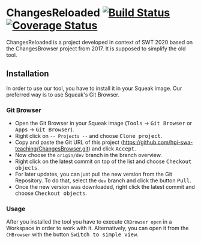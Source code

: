 # ChangesReloaded [![Build Status](https://travis-ci.org/HPI-SWA-Teaching/ChangesBrowser.svg?branch=team09)](https://travis-ci.org/HPI-SWA-Teaching/ChangesBrowser)[![Coverage Status](https://coveralls.io/repos/github/hpi-swa-teaching/ChangesBrowser/badge.svg?branch=dev)](https://coveralls.io/github/hpi-swa-teaching/ChangesBrowser?branch=dev)

ChangesReloaded is a project developed in context of SWT 2020 based on the ChangesBrowser project from 2017. It is supposed to simplify the old tool.

## Installation
In order to use our tool, you have to install it in your Squeak image. Our preferred way is to use Squeak's Git Browser.

### Git Browser
- Open the Git Browser in your Squeak image (<kbd>Tools</kbd> → <kbd>Git Browser</kbd> or <kbd>Apps</kbd> → <kbd>Git Browser</kbd>).
- Right click on `-- Projects --` and choose <kbd>Clone project</kbd>.
- Copy and paste the Git URL of this project (https://github.com/hpi-swa-teaching/ChangesBrowser.git) and click <kbd>Accept</kbd>.
- Now choose the `origin/dev` branch in the branch overview.
- Right click on the latest commit on top of the list and choose <kbd>Checkout objects</kbd>.
- For later updates, you can just pull the new version from the Git Repository. To do that, select the `dev` branch and click the button <kbd>Pull</kbd>.
- Once the new version was downloaded, right click the latest commit and choose <kbd>Checkout objects</kbd>.

### Usage
After you installed the tool you have to execute `CRBrowser open` in a Workspace in order to work with it. Alternatively, you can open it from the `CHBrowser` with the button <kbd>Switch to simple view</kbd>.
